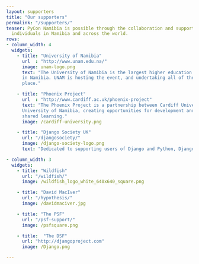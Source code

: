 ```yaml
---
layout: supporters
title: "Our supporters"
permalink: "/supporters/"
teaser: PyCon Namibia is possible through the collaboration and support of organisations and
  individuals in Namibia and across the world.
rows:
- column_width: 4
  widgets:
    - title: "University of Namibia"
      url  : "http://www.unam.edu.na/"
      image: unam-logo.png
      text: "The University of Namibia is the largest higher education establishment
      in Namibia. UNAM is hosting the event, and undertaking all of the local organisation.
      place."

    - title: "Phoenix Project"
      url  : "http://www.cardiff.ac.uk/phoenix-project"
      text: "The Phoenix Project is a partnership between Cardiff University and the
      University of Namibia, creating opportunities for development and
      shared learning."
      image: /cardiff-university.png

    - title: "Django Society UK"
      url: "/djangosociety/"
      image: /django-society-logo.png
      text: "Dedicated to supporting users of Django and Python, Django Society UK is providing organisational support to the event and travel grants to its attendees."

- column_width: 3
  widgets:
    - title: "Wildfish"
      url: "/wildfish/"
      image: /wildfish_logo_white_640x640_square.png

    - title: "David MacIver"
      url: "/hypothesis/"
      image: /davidmaciver.jpg

    - title: "The PSF"
      url: "/psf-support/"
      image: /psfsquare.png

    - title:  "The DSF"
      url: "http://djangoproject.com"
      image: /Django.png

---
```

